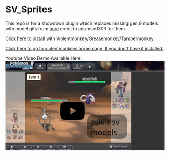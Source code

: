 # SV_Sprites

This repo is for a showdown plugin which replaces missing gen 9 models with model gifs from [here](https://drive.google.com/drive/folders/1hj-Wbkm6Qq3HPyqVu35BhID1zUQF93j4) credit to adamsb0303 for them.

[Click here to install](https://github.com/zooki2006/SV_Sprites/raw/main/svsprites.user.js) with Violentmonkey/Greasemonkey/Tampermonkey.

[Click here to go to violentmonkeys home page, If you don't have it installed.](https://violentmonkey.github.io/)

Youtube Video Demo Available Here:
[![Video demoing the plugin](http://raw.githubusercontent.com/zooki2006/SV_Sprites/main/youtubedemo_thumbnail.png)](https://youtu.be/ipcDc2zNKEc)
